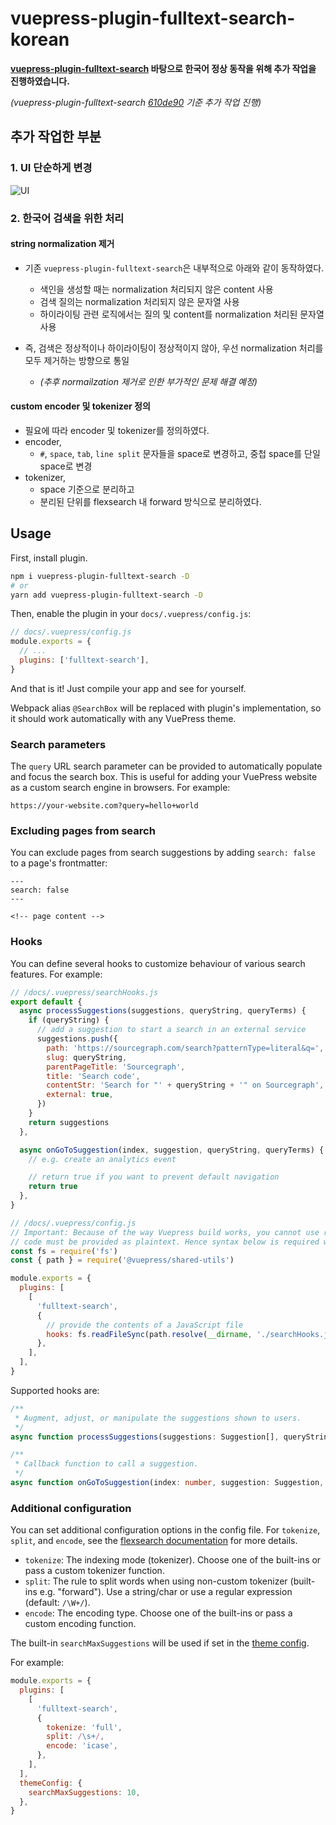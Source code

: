 # vuepress-plugin-fulltext-search-korean

**[vuepress-plugin-fulltext-search](https://github.com/leo-buneev/vuepress-plugin-fulltext-search) 바탕으로 한국어 정상 동작을 위해 추가 작업을 진행하였습니다.**

_(vuepress-plugin-fulltext-search [610de90](https://github.com/leo-buneev/vuepress-plugin-fulltext-search/commit/610de90389a84cc3cc9056b7b6a464959be4b5e0) 기준 추가 작업 진행)_

## 추가 작업한 부분

### 1. UI 단순하게 변경

![UI](https://user-images.githubusercontent.com/39409255/194307055-3c86af7f-abb0-4619-9142-e7aee09901d8.png)

### 2. 한국어 검색을 위한 처리

#### string normalization 제거

- 기존 `vuepress-plugin-fulltext-search`은 내부적으로 아래와 같이 동작하였다.
   - 색인을 생성할 때는 normalization 처리되지 않은 content 사용
   - 검색 질의는 normalization 처리되지 않은 문자열 사용
   - 하이라이팅 관련 로직에서는 질의 및 content를 normalization 처리된 문자열 사용

- 즉, 검색은 정상적이나 하이라이팅이 정상적이지 않아, 우선 normalization 처리를 모두 제거하는 방향으로 통일
   - _(추후 normailzation 제거로 인한 부가적인 문제 해결 예정)_

#### custom encoder 및 tokenizer 정의

- 필요에 따라 encoder 및 tokenizer를 정의하였다.
- encoder,
   - `#`, `space`, `tab`, `line split` 문자들을 space로 변경하고, 중첩 space를 단일 space로 변경
- tokenizer,
   - space 기준으로 분리하고
   - 분리된 단위를 flexsearch 내 forward 방식으로 분리하였다.
   
## Usage

First, install plugin.

```bash
npm i vuepress-plugin-fulltext-search -D
# or
yarn add vuepress-plugin-fulltext-search -D
```

Then, enable the plugin in your `docs/.vuepress/config.js`:

```js
// docs/.vuepress/config.js
module.exports = {
  // ...
  plugins: ['fulltext-search'],
}
```

And that is it! Just compile your app and see for yourself.

Webpack alias `@SearchBox` will be replaced with plugin's implementation, so it should work automatically with any
VuePress theme.

### Search parameters

The `query` URL search parameter can be provided to automatically populate and focus the search box. This is useful for
adding your VuePress website as a custom search engine in browsers. For example:

```none
https://your-website.com?query=hello+world
```

### Excluding pages from search

You can exclude pages from search suggestions by adding `search: false` to a page's frontmatter:

```none
---
search: false
---

<!-- page content -->
```

### Hooks

You can define several hooks to customize behaviour of various search features. For example:

```js
// /docs/.vuepress/searchHooks.js
export default {
  async processSuggestions(suggestions, queryString, queryTerms) {
    if (queryString) {
      // add a suggestion to start a search in an external service
      suggestions.push({
        path: 'https://sourcegraph.com/search?patternType=literal&q=',
        slug: queryString,
        parentPageTitle: 'Sourcegraph',
        title: 'Search code',
        contentStr: 'Search for "' + queryString + '" on Sourcegraph',
        external: true,
      })
    }
    return suggestions
  },

  async onGoToSuggestion(index, suggestion, queryString, queryTerms) {
    // e.g. create an analytics event

    // return true if you want to prevent default navigation
    return true
  },
}

// /docs/.vuepress/config.js
// Important: Because of the way Vuepress build works, you cannot use regular import/require,
// code must be provided as plaintext. Hence syntax below is required with fs.readFileSync
const fs = require('fs')
const { path } = require('@vuepress/shared-utils')

module.exports = {
  plugins: [
    [
      'fulltext-search',
      {
        // provide the contents of a JavaScript file
        hooks: fs.readFileSync(path.resolve(__dirname, './searchHooks.js')),
      },
    ],
  ],
}
```

Supported hooks are:

```ts
/**
 * Augment, adjust, or manipulate the suggestions shown to users.
 */
async function processSuggestions(suggestions: Suggestion[], queryString: string, queryTerms: string[]): Suggestion[]

/**
 * Callback function to call a suggestion.
 */
async function onGoToSuggestion(index: number, suggestion: Suggestion, queryString: string, queryTerms: string[]): Boolean?
```

### Additional configuration

You can set additional configuration options in the config file. For `tokenize`, `split`, and `encode`, see the
[flexsearch documentation][flexsearch-options] for more details.

- `tokenize`: The indexing mode (tokenizer). Choose one of the built-ins or pass a custom tokenizer function.
- `split`: The rule to split words when using non-custom tokenizer (built-ins e.g. "forward"). Use a string/char or use
  a regular expression (default: `/\W+/`).
- `encode`: The encoding type. Choose one of the built-ins or pass a custom encoding function.

The built-in `searchMaxSuggestions` will be used if set in the [theme config][search-max-suggestions].

For example:

```js
module.exports = {
  plugins: [
    [
      'fulltext-search',
      {
        tokenize: 'full',
        split: /\s+/,
        encode: 'icase',
      },
    ],
  ],
  themeConfig: {
    searchMaxSuggestions: 10,
  },
}
```

[flexsearch-options]: https://github.com/nextapps-de/flexsearch#initialize-index
[search-max-suggestions]: https://vuepress.vuejs.org/theme/default-theme-config.html#built-in-search
